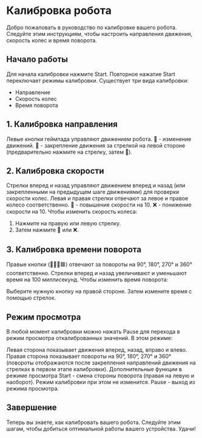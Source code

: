 # Калибровка робота
Добро пожаловать в руководство по калибровке вашего робота. Следуйте этим инструкциям, чтобы настроить направления движения, скорость колес и время поворота.

## Начало работы
Для начала калибровки нажмите Start. Повторное нажатие Start переключает режимы калибровки. Существует три вида калибровки:

- Направление
- Скорость колес
- Время поворота
## 1. Калибровка направления
Левые кнопки геймпада управляют движением робота.
🔺 - изменение движений.
🔴 - закрепление движения за стрелкой на левой стороне (предварительно нажмите на стрелку, затем 🔴).
## 2. Калибровка скорости
Стрелки вперед и назад управляют движением вперед и назад (или закрепленными на предыдущем шаге движениями) для проверки скорости колес.
Левая и правая стрелки отвечают за левое и правое колесо соответственно.
🔺 - повышение скорости на 10.
❌ - понижение скорости на 10.
Чтобы изменить скорость колеса:

1. Нажмите на правую или левую стрелку.
2. Затем нажмите 🔺 или ❌.
## 3. Калибровка времени поворота
Правые кнопки (🔺🔴❌🟥) отвечают за повороты на 90°, 180°, 270° и 360° соответственно.
Стрелки вперед и назад увеличивают и уменьшают время на 100 миллисекунд.
Чтобы изменить время поворота:

Выберите нужную кнопку на правой стороне.
Затем измените время с помощью стрелок.
## Режим просмотра
В любой момент калибровки можно нажать Pause для перехода в режим просмотра откалиброванных значений. В этом режиме:

Левая сторона показывает движения вперед, назад, вправо и влево.
Правая сторона показывает повороты на 90°, 180°, 270° и 360° (повороты отображаются после закрепления направлений движения на стрелках в первом этапе калибровки).
Дополнительные функции в режиме просмотра
Start - смена стороны поворота (правая на левую и наоборот). Режим калибровки при этом не изменится.
Pause - выход из режима просмотра.
## Завершение
Теперь вы знаете, как калибровать вашего робота. Следуйте этим шагам, чтобы добиться оптимальной работы вашего устройства. Удачи!
